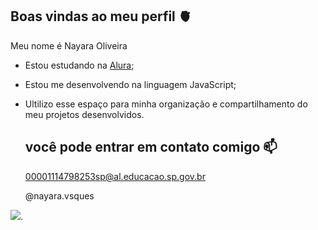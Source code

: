 ## Boas vindas ao meu perfil 🫀

Meu nome é Nayara Oliveira

- Estou estudando na [Alura](https://www.alura.com.br);
- Estou me desenvolvendo na linguagem JavaScript;
- Ultilizo esse espaço para minha organização e compartilhamento do meu projetos desenvolvidos.

  ## você pode entrar em contato comigo 📫

  00001114798253sp@al.educacao.sp.gov.br

  @nayara.vsques

![](https://media1.tenor.com/m/4BkgkX0YgFIAAAAd/amoroso-m%C3%A1rcio-amoroso.gif).

